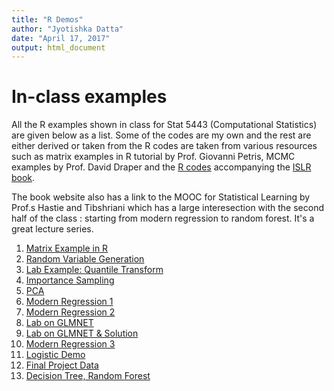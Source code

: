 ```yaml
---
title: "R Demos"
author: "Jyotishka Datta"
date: "April 17, 2017"
output: html_document
---
```


# In-class examples

All the R examples shown in class for Stat 5443 (Computational Statistics) are given below as a list. 
Some of the codes are my own and the rest are either derived or taken from the R codes are taken from various resources such as matrix examples in R tutorial by Prof. Giovanni Petris, MCMC examples by Prof. David Draper and the [R codes](http://www-bcf.usc.edu/~gareth/ISL/code.html) accompanying the [ISLR book](http://www-bcf.usc.edu/~gareth/ISL/index.html). 



The book website also has a link to the MOOC for Statistical Learning by Prof.s Hastie and Tibshriani which has a large interesection with the second half of the class : starting from modern regression to random forest. It's a great lecture series. 

1. [Matrix Example in R](http://dattahub.github.io/stat5443/matrix_R.html)
2. [Random Variable Generation](http://dattahub.github.io/stat5443/rvgen.html)
3. [Lab Example: Quantile Transform](http://dattahub.github.io/stat5443/lab_ex.html)
4. [Importance Sampling](http://dattahub.github.io/stat5443/importance_sampling_demo.html)
5. [PCA](http://dattahub.github.io/stat5443/demoPCA.html)
6. [Modern Regression 1](http://dattahub.github.io/stat5443/regression_demo_1.html)
7. [Modern Regression 2](http://dattahub.github.io/stat5443/regression_demo_2.html)
8. [Lab on GLMNET](http://dattahub.github.io/stat5443/lab_glmnet.html)
9. [Lab on GLMNET & Solution](http://dattahub.github.io/stat5443/lab_glmnet_soln.html)
10. [Modern Regression 3](http://dattahub.github.io/stat5443/regression_demo_3.html)
11. [Logistic Demo](http://dattahub.github.io/stat5443/logistic_demo.html)
12. [Final Project Data](http://dattahub.github.io/stat5443/final_projectintro.html)
13. [Decision Tree, Random Forest](http://dattahub.github.io/stat5443/tree_demo.html)


